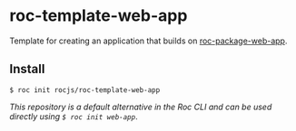 # roc-template-web-app

Template for creating an application that builds on [roc-package-web-app](https://github.com/rocjs/roc-package-web-app).

## Install

`$ roc init rocjs/roc-template-web-app`

_This repository is a default alternative in the Roc CLI and can be used directly using `$ roc init web-app`_.
